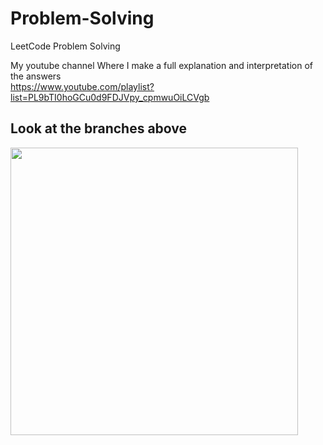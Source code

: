 # Problem-Solving
LeetCode Problem Solving 

My youtube channel Where I make a full explanation and interpretation of the answers <br/>
https://www.youtube.com/playlist?list=PL9bTI0hoGCu0d9FDJVpy_cpmwuOiLCVgb

## Look at the branches above 
<img src="https://res.cloudinary.com/practicaldev/image/fetch/s--iPqkC_pN--/c_limit%2Cf_auto%2Cfl_progressive%2Cq_auto%2Cw_880/https://i1.wp.com/artiss.blog/wp-content/uploads/2020/06/Screenshot-2020-06-14-at-13.53.12.png%3Fw%3D723%26ssl%3D1" width="460"/>
